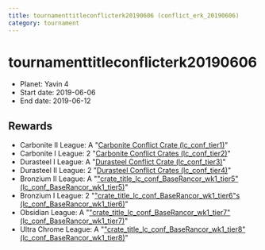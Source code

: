 ```yaml
---
title: tournamenttitleconflicterk20190606 (conflict_erk_20190606)
category: tournament
---
```

# tournamenttitleconflicterk20190606

  * Planet: Yavin 4
  * Start date: 2019-06-06
  * End date: 2019-06-12

## Rewards

  * Carbonite II League: A "[Carbonite Conflict Crate (lc_conf_tier1)](lc_conf_tier1.html)"
  * Carbonite I League: 2 "[Carbonite Conflict Crates (lc_conf_tier2)](lc_conf_tier2.html)"
  * Durasteel I League: A "[Durasteel Conflict Crate (lc_conf_tier3)](lc_conf_tier3.html)"
  * Durasteel II League: 2 "[Durasteel Conflict Crates (lc_conf_tier4)](lc_conf_tier4.html)"
  * Bronzium II League: A "["crate_title_lc_conf_BaseRancor_wk1_tier5" (lc_conf_BaseRancor_wk1_tier5)](lc_conf_BaseRancor_wk1_tier5.html)"
  * Bronzium I League: 2 "["crate_title_lc_conf_BaseRancor_wk1_tier6"s (lc_conf_BaseRancor_wk1_tier6)](lc_conf_BaseRancor_wk1_tier6.html)"
  * Obsidian League: A "["crate_title_lc_conf_BaseRancor_wk1_tier7" (lc_conf_BaseRancor_wk1_tier7)](lc_conf_BaseRancor_wk1_tier7.html)"
  * Ultra Chrome League: A "["crate_title_lc_conf_BaseRancor_wk1_tier8" (lc_conf_BaseRancor_wk1_tier8)](lc_conf_BaseRancor_wk1_tier8.html)"

